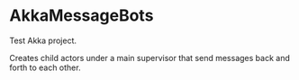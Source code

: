 # AkkaMessageBots

Test Akka project. 

Creates child actors under a main supervisor that send messages back and forth to each other.
